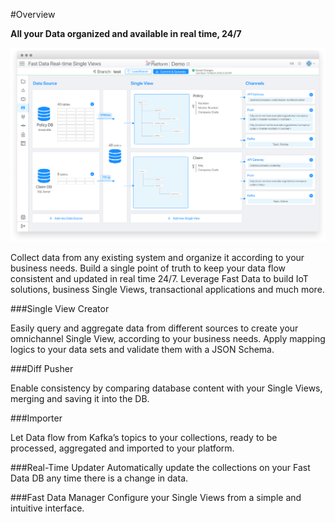 #Overview

**All your Data organized and available in real time, 24/7**


![image alt text](img/fast_data.png)


Collect data from any existing system and organize it according to your business needs. Build a single point of truth to keep your data flow consistent and updated in real time 24/7. Leverage Fast Data to build IoT solutions, business Single Views, transactional applications and much more.

###Single View Creator

Easily query and aggregate data from different sources to create your omnichannel Single View, according to your business needs. Apply
mapping logics to your data sets and validate them with a JSON Schema.

###Diff Pusher

Enable consistency by comparing database content with your Single Views, merging and saving it into the DB.

###Importer

Let Data flow from Kafka’s topics to your collections, ready to be processed, aggregated and imported to your platform.

###Real-Time Updater
Automatically update the collections on your Fast Data DB any time there is a change in data.

###Fast Data Manager
Configure your Single Views from a simple and intuitive interface.

